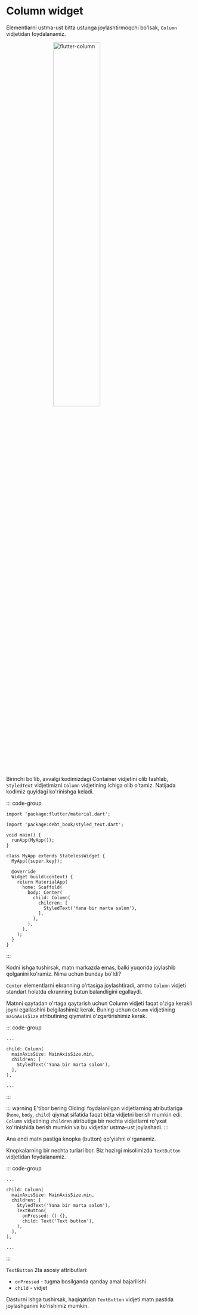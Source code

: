 # Column widget

Elementlarni ustma-ust bitta ustunga joylashtirmoqchi bo'lsak, `Column` vidjetidan foydalanamiz.

![flutter-column](https://documentation-uz.fra1.cdn.digitaloceanspaces.com/flutter/flutter-column.png)

Birinchi bo'lib, avvalgi kodimizdagi Container vidjetini olib tashlab, `StyledText` vidjetimizni `Column` vidjetining
ichiga olib o'tamiz. Natijada kodimiz quyidagi ko'rinishga keladi.

::: code-group

```dart{17,21} [lib/main.dart]
import 'package:flutter/material.dart';

import 'package:debt_book/styled_text.dart';

void main() {
  runApp(MyApp());
}

class MyApp extends StatelessWidget {
  MyApp({super.key});

  @override
  Widget build(context) {
    return MaterialApp(
      home: Scaffold(
        body: Center(
          child: Column(
            children: [
              StyledText('Yana bir marta salom'),
            ],
          ),
        ),
      ),
    );
  }
}
```

:::

Kodni ishga tushirsak, matn markazda emas, balki yuqorida joylashib qolganini ko'ramiz. Nima uchun bunday bo'ldi?

`Center` elementlarni ekranning o'rtasiga joylashtiradi, ammo `Column` vidjeti standart holatda ekranning butun
balandligini egallaydi.

Matnni qaytadan o'rtaga qaytarish uchun Column vidjeti faqat o'ziga kerakli joyni egallashini belgilashimiz kerak.
Buning uchun `Column` vidjetining `mainAxisSize` atributining qiymatini o'zgartirishimiz kerak.

::: code-group

```dart{4} [lib/main.dart]
...

child: Column(
  mainAxisSize: MainAxisSize.min,
  children: [
    StyledText('Yana bir marta salom'),
  ],
),

...
```

:::

::: warning E'tibor bering
Oldingi foydalanilgan vidjetlarning atributlariga (`home`, `body`, `child`) qiymat sifatida faqat bitta vidjetni berish
mumkin edi. `Column` vidjetining `children` atributiga bir nechta vidjetlarni ro'yxat ko'rinishida berish mumkin va bu
vidjetlar ustma-ust joylashadi.
:::

Ana endi matn pastiga knopka (button) qo'yishni o'rganamiz.

Knopkalarning bir nechta turlari bor. Biz hozirgi misolimizda `TextButton` vidjetidan foydalanamiz.

::: code-group

```dart{7-10} [lib/main.dart]
...

child: Column(
  mainAxisSize: MainAxisSize.min,
  children: [
    StyledText('Yana bir marta salom'),
    TextButton(
      onPressed: () {},
      child: Text('Text button'),
    ),
  ],
),

...
```

:::

`TextButton` 2ta asosiy attributlari:

* `onPressed` - tugma bosilganda qanday amal bajarilishi
* `child` - vidjet

Dasturni ishga tushirsak, haqiqatdan `TextButton` vidjeti matn pastida joylashganini ko'rishimiz mumkin.

<style scoped>
img {
    width: 50%;
    margin-left: 25%;
}
</style>
